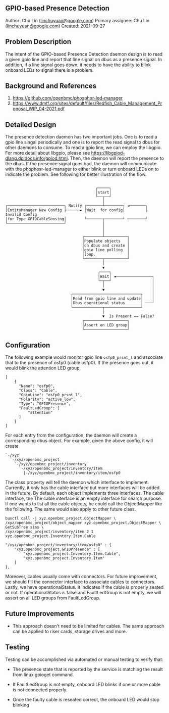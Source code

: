 ## GPIO-based Presence Detection
Author:
  Chu Lin (linchuyuan@google.com)
Primary assignee:
  Chu Lin (linchuyuan@google.com)
Created:
  2021-09-27

## Problem Description
The intent of the GPIO-based Presence Detection daemon design is to read a given
gpio line and report that line signal on dbus as a presence signal. In addition,
if a line signal goes down, it needs to have the ability to blink onboard LEDs
to signal there is a problem.

## Background and References
1. https://github.com/openbmc/phosphor-led-manager
2. https://www.dmtf.org/sites/default/files/Redfish_Cable_Management_Proposal_WIP_04-2021.pdf

## Detailed Design
The presence detection daemon has two important jobs. One is to read a gpio line
singal periodically and one is to report the read signal to dbus for other
daemons to consume. To read a gpio line, we can employ the libgpio. For more
detail about libgpio, please see https://libgpiod-dlang.dpldocs.info/gpiod.html.
Then, the daemon will report the presence to the dbus. If the presence signal
goes bad, the daemon will communicate with the phophosr-led-manager to either
blink or turn onboard LEDs on to indicate the problem. See following for better
illustration of the flow.
```

                                        ┌─────┐
                                        │start│
                                        └──┬──┘
                                           │
┌─────────────────────────┐ Notify ┌───────┴────────┐ ◄───────┐
│EntityManager New Config ├──────► │Wait  for config│         │ Invalid Config
│for Type GPIOCableSensing│        └───────┬────────┘ ────────┘
└─────────────────────────┘                │
                                           │
                                           │
                                  ┌────────┴──────────┐
                                  │Populate objects   │
                                  │on dbus and create │
                                  │gpio line polling  │
                                  │loop.              │
                                  └────────┬──────────┘
                                           │
                                           ▼
                                         ┌────┐
                                         │Wait│ ◄────────────────┐
                                         └─┬──┘                  │
                                           │                     │
                                           ▼                     │
                             ┌──────────────────────────────┐    │
                             │Read from gpio line and update│    │
                             │Dbus operational status       │ ───┘
                             └─────────────┬────────────────┘
                                           │
                                           ▼  Is Present == False?
                                  ┌───────────────────┐
                                  │Assert on LED group│
                                  └───────────────────┘
```
## Configuration
The following example would monitor gpio line `osfp0_prsnt_l`  and associate
that to the presence of osfp0 (cable osfp0). If the presence goes out, it would
blink the attention LED group.
```
[
    {
      "Name": "osfp0",
      "Class": "Cable",
      "GpioLine": "osfp0_prsnt_l",
      "Polarity": "active_low",
      "Type": "GPIOPresence",
      "FaultLedGroup": [
          "attention"
      ]
    }
]
```

For each entry from the configuration, the daemon will create a corresponding
dbus object. For example, given the above config, it will create
```
`-/xyz
  `-/xyz/openbmc_project
    `-/xyz/openbmc_project/inventory
      `-/xyz/openbmc_project/inventory/item
        |-/xyz/openbmc_project/inventory/item/osfp0
```
The class property will tell the daemon which interface to implement. Currently,
it only has the cable interface but more interfaces will be added in the future.
By default, each object implements three interfaces. The cable interface, the
The cable interface is an empty interface for search purpose. If one wants to
list all the cable objects, he could call the ObjectMapper like the following.
The same would also apply to other future class.
```
busctl call -j xyz.openbmc_project.ObjectMapper \
/xyz/openbmc_project/object_mapper xyz.openbmc_project.ObjectMapper \
GetSubTree sias \
/xyz/openbmc_project/inventory/item 2 1 xyz.openbmc_project.Inventory.Item.Cable

"/xyz/openbmc_project/inventory/item/osfp0" : {
	"xyz.openbmc_project.GPIOPresence" : [
		"xyz.openbmc_project.Inventory.Item.Cable",
		"xyz.openbmc_project.Inventory.Item"
	]
},
```
Moreover, cables usually come with connectors. For future improvement, we should
fill the connector interface to associate cables to connectors. Lastly, we have
operationalStatus. It indicates if the cable is properly seated or not. If
operationalStatus is false and FaultLedGroup is not empty, we will assert on
all LED groups from FaultLedGroup.


## Future Improvements
* This approach doesn't need to be limited for cables. The same approach can be
  applied to riser cards, storage drives and more.


## Testing
Testing can be accomplished via automated or manual testing to verify that:

* The presence state that is reported by the service is matching the result
  from linux gpioget command.

* If FaultLedGroup is not empty, onboard LED blinks if one or more cable is not
  connected properly.

* Once the faulty cable is reseated correct, the onboard LED would stop blinking
